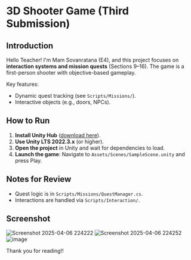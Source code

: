 # 3D Shooter Game (Third Submission)  

## Introduction  
Hello Teacher! I'm Mam Sovanratana (E4), and this project focuses on **interaction systems and mission quests** (Sections 9–16). The game is a first-person shooter with objective-based gameplay.  

Key features:  
- Dynamic quest tracking (see `Scripts/Missions/`).  
- Interactive objects (e.g., doors, NPCs).  

## How to Run  
1. **Install Unity Hub** ([download here](https://unity.com/download)).  
2. **Use Unity LTS 2022.3.x** (or higher).  
3. **Open the project** in Unity and wait for dependencies to load.  
4. **Launch the game**: Navigate to `Assets/Scenes/SampleScene.unity` and press Play.  

## Notes for Review  
- Quest logic is in `Scripts/Missions/QuestManager.cs`.  
- Interactions are handled via `Scripts/Interaction/`.  

## Screenshot  
![Screenshot 2025-04-06 224222](https://github.com/user-attachments/assets/3ca65020-f124-45c3-97dc-dedba7d4b822)
![Screenshot 2025-04-06 224252](https://github.com/user-attachments/assets/c24ca3f6-2793-4583-b916-914bfffa8151)
![image](https://github.com/user-attachments/assets/e3a7186a-bcfc-4d89-9326-518cec66077c)






Thank you for reading!! 

